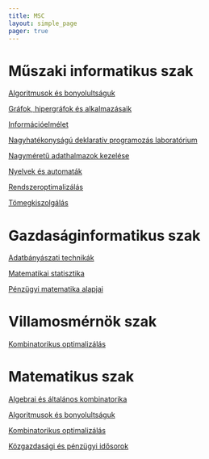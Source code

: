 ```yaml
---
title: MSC
layout: simple_page 
pager: true 
---
```


Műszaki informatikus szak
=========================

[Algoritmusok és bonyolultságuk](http://www.cs.bme.hu/algbony)

[Gráfok, hipergráfok és alkalmazásaik](https://portal.vik.bme.hu/kepzes/targyak/VISZM231/)

[Információelmélet](http://www.cs.bme.hu/infelm)

[Nagyhatékonyságú deklaratív programozás laboratórium](https://portal.vik.bme.hu/kepzes/targyak/VISZMB01/)

[Nagyméretű adathalmazok kezelése](https://portal.vik.bme.hu/kepzes/targyak/VISZMA01/cs.bme.hu/nagyadat)

[Nyelvek és automaták](http://www.cs.bme.hu/nyau)

[Rendszeroptimalizálás](http://www.cs.bme.hu/rendszeropt)

[Tömegkiszolgálás](https://portal.vik.bme.hu/kepzes/targyak/VISZM106/)


Gazdaságinformatikus szak
=========================

[Adatbányászati technikák](http://www.cs.bme.hu/dm)

[Matematikai statisztika](http://www.szit.bme.hu/~kela/ind7.html)

[Pénzügyi matematika alapjai](https://portal.vik.bme.hu/kepzes/targyak/VISZM186/)


Villamosmérnök szak
====================

[Kombinatorikus optimalizálás](http://www.cs.bme.hu/villkombopt)



Matematikus szak
================

[Algebrai és általános kombinatorika](https://portal.vik.bme.hu/kepzes/targyak/VISZM020/)

[Algoritmusok és bonyolultságuk](http://www.cs.bme.hu/algbony)

[Kombinatorikus optimalizálás](http://www.cs.bme.hu/rendszeropt)

[Közgazdasági és pénzügyi idősorok](https://portal.vik.bme.hu/kepzes/targyak/VISZM021/)
